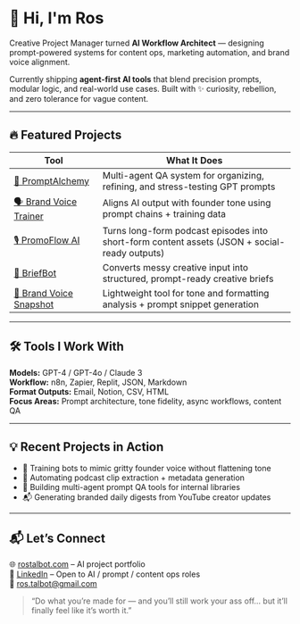 # 👋 Hi, I'm Ros
Creative Project Manager turned **AI Workflow Architect** — designing prompt-powered systems for content ops, marketing automation, and brand voice alignment.

Currently shipping **agent-first AI tools** that blend precision prompts, modular logic, and real-world use cases. Built with ✨ curiosity, rebellion, and zero tolerance for vague content.

---

## 🔥 Featured Projects

| Tool | What It Does |
|------|---------------|
| [🧪 PromptAlchemy](https://github.com/RosTalbot/PromptAlchemy) | Multi-agent QA system for organizing, refining, and stress-testing GPT prompts |
| [🗣️ Brand Voice Trainer](https://github.com/RosTalbot/brand-voice-trainer) | Aligns AI output with founder tone using prompt chains + training data |
| [🎙 PromoFlow AI](https://github.com/RosTalbot/promoflow-ai) | Turns long-form podcast episodes into short-form content assets (JSON + social-ready outputs) |
| [🤖 BriefBot](https://github.com/RosTalbot/briefbot) | Converts messy creative input into structured, prompt-ready creative briefs |
| [🧠 Brand Voice Snapshot](https://github.com/RosTalbot/brand-voice-snapshot) | Lightweight tool for tone and formatting analysis + prompt snippet generation |

---

## 🛠️ Tools I Work With

**Models:** GPT-4 / GPT-4o / Claude 3  
**Workflow:** n8n, Zapier, Replit, JSON, Markdown  
**Format Outputs:** Email, Notion, CSV, HTML  
**Focus Areas:** Prompt architecture, tone fidelity, async workflows, content QA

---

## 💡 Recent Projects in Action

- 👀 Training bots to mimic gritty founder voice without flattening tone
- 🧩 Automating podcast clip extraction + metadata generation
- 🧠 Building multi-agent prompt QA tools for internal libraries
- 📬 Generating branded daily digests from YouTube creator updates

---

## 📬 Let’s Connect

🌐 [rostalbot.com](https://rostalbot.com) – AI project portfolio  
💼 [LinkedIn](https://www.linkedin.com/in/rostalbot) – Open to AI / prompt / content ops roles  
📧 ros.talbot@gmail.com  

> “Do what you’re made for — and you’ll still work your ass off… but it’ll finally feel like it’s worth it.”
